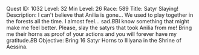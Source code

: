 Quest ID: 1032
Level: 32
Min Level: 26
Race: 589
Title: Satyr Slaying!
Description: I can't believe that Anilia is gone... We used to play together in the forests all the time. I almost feel... sad.$B$BI know something that might make me feel better. Please, slay the satyrs that took Anilia from me! Bring me their horns as proof of your actions and you will forever have my gratitude.$B$B
Objective: Bring 16 Satyr Horns to Illiyana in the Shrine of Aessina.
